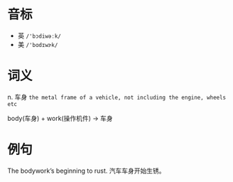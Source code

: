 # 音标

- 英 `/'bɔdiwəːk/`
- 美 `/'bɑdɪwɝk/`

# 词义

n. 车身
`the metal frame of a vehicle, not including the engine, wheels etc`



body(车身) + work(操作机件) → 车身

# 例句

The bodywork’s beginning to rust.
汽车车身开始生锈。


